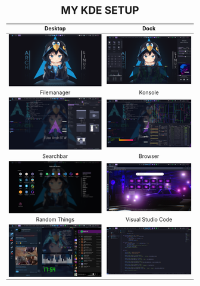 <h1 align="center">MY KDE SETUP</h1>

Desktop                    |  Dock
:-------------------------:|:-------------------------:
![](assets/Screenshot/kde/Desktop)  |  ![](assets/Screenshot/kde/Dock)
Filemanager                |  Konsole
![](assets/Screenshot/kde/Window)  |  ![](assets/Screenshot/kde/Terminal)
Searchbar                    |  Browser
![](assets/Screenshot/kde/SearchBar)  |  ![](assets/Screenshot/kde/Opera)
Random Things                    |  Visual Studio Code
![](assets/Screenshot/kde/Window2)  |  ![](assets/Screenshot/kde/Code)
